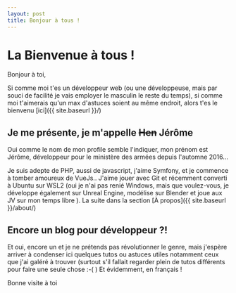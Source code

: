 ```yaml
---
layout: post
title: Bonjour à tous !
---
```


# La Bienvenue à tous !

Bonjour à toi,

Si comme moi t'es un développeur web (ou une développeuse, mais par souci de facilité je vais employer le masculin le reste du temps), si comme moi t'aimerais qu'un max d'astuces soient au même endroit, alors t'es le bienvenu [ici]({{ site.baseurl }}/)

## Je me présente, je m'appelle ~~Hen~~ Jérôme

Oui comme le nom de mon profile semble l'indiquer, mon prénom est Jérôme, développeur pour le ministère des armées depuis l'automne 2016...

Je suis adepte de PHP, aussi de javascript, j'aime Symfony, et je commence à tomber amoureux de VueJs.. J'aime jouer avec Git et récemment converti à Ubuntu sur WSL2 (oui je n'ai pas renié Windows, mais que voulez-vous, je développe également sur Unreal Engine, modélise sur Blender et joue aux JV sur mon temps libre ). La suite dans la section [À propos]({{ site.baseurl }}/about/)

## Encore un blog pour développeur ?!

Et oui, encore un et je ne prétends pas révolutionner le genre, mais j'espère arriver à condenser ici quelques tutos ou astuces utiles notamment ceux que j'ai galéré à trouver (surtout s'il fallait regarder plein de tutos différents pour faire une seule chose :-( )
Et évidemment, en français !

Bonne visite à toi